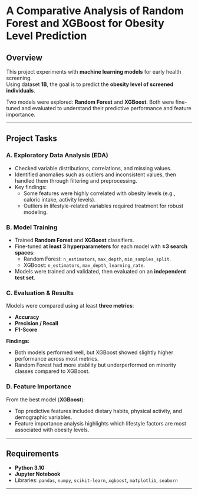 # A Comparative Analysis of Random Forest and XGBoost for Obesity Level Prediction

## Overview
This project experiments with **machine learning models** for early health screening.  
Using dataset **1B**, the goal is to predict the **obesity level of screened individuals**.  

Two models were explored: **Random Forest** and **XGBoost**. Both were fine-tuned and evaluated to understand their predictive performance and feature importance.

---

## Project Tasks

### A. Exploratory Data Analysis (EDA)
- Checked variable distributions, correlations, and missing values.
- Identified anomalies such as outliers and inconsistent values, then handled them through filtering and preprocessing.
- Key findings:
  - Some features were highly correlated with obesity levels (e.g., caloric intake, activity levels).
  - Outliers in lifestyle-related variables required treatment for robust modeling.

### B. Model Training
- Trained **Random Forest** and **XGBoost** classifiers.
- Fine-tuned **at least 3 hyperparameters** for each model with **≥3 search spaces**:
  - Random Forest: `n_estimators`, `max_depth`, `min_samples_split`.
  - XGBoost: `n_estimators`, `max_depth`, `learning_rate`.
- Models were trained and validated, then evaluated on an **independent test set**.

### C. Evaluation & Results
Models were compared using at least **three metrics**:
- **Accuracy**  
- **Precision / Recall**  
- **F1-Score**

**Findings:**
- Both models performed well, but XGBoost showed slightly higher performance across most metrics.
- Random Forest had more stability but underperformed on minority classes compared to XGBoost.

### D. Feature Importance
From the best model (**XGBoost**):
- Top predictive features included dietary habits, physical activity, and demographic variables.
- Feature importance analysis highlights which lifestyle factors are most associated with obesity levels.

---

## Requirements
- **Python 3.10**
- **Jupyter Notebook**
- Libraries: `pandas`, `numpy`, `scikit-learn`, `xgboost`, `matplotlib`, `seaborn`

---
